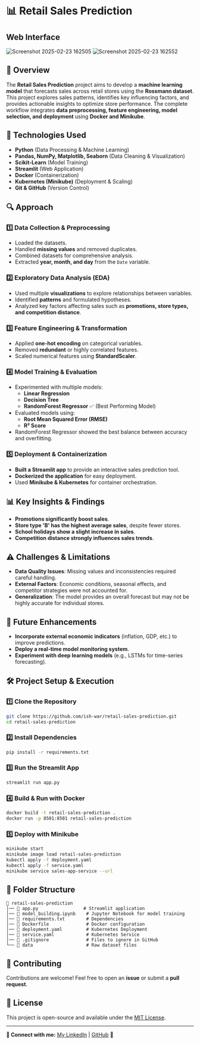 # 📊 Retail Sales Prediction

## Web Interface
![Screenshot 2025-02-23 162505](https://github.com/user-attachments/assets/db84174c-3b56-424d-aa3e-60bc952367bf)
![Screenshot 2025-02-23 162552](https://github.com/user-attachments/assets/95206b78-962a-4709-8c79-17d9c933f3d8)

## 📝 Overview
The **Retail Sales Prediction** project aims to develop a **machine learning model** that forecasts sales across retail stores using the **Rossmann dataset**. This project explores sales patterns, identifies key influencing factors, and provides actionable insights to optimize store performance. The complete workflow integrates **data preprocessing, feature engineering, model selection, and deployment** using **Docker and Minikube**.

## 🚀 Technologies Used
- **Python** (Data Processing & Machine Learning)
- **Pandas, NumPy, Matplotlib, Seaborn** (Data Cleaning & Visualization)
- **Scikit-Learn** (Model Training)
- **Streamlit** (Web Application)
- **Docker** (Containerization)
- **Kubernetes (Minikube)** (Deployment & Scaling)
- **Git & GitHub** (Version Control)

## 🔍 Approach
### 1️⃣ Data Collection & Preprocessing
- Loaded the datasets.
- Handled **missing values** and removed duplicates.
- Combined datasets for comprehensive analysis.
- Extracted **year, month, and day** from the `Date` variable.

### 2️⃣ Exploratory Data Analysis (EDA)
- Used multiple **visualizations** to explore relationships between variables.
- Identified **patterns** and formulated hypotheses.
- Analyzed key factors affecting sales such as **promotions, store types, and competition distance**.

### 3️⃣ Feature Engineering & Transformation
- Applied **one-hot encoding** on categorical variables.
- Removed **redundant** or highly correlated features.
- Scaled numerical features using **StandardScaler**.

### 4️⃣ Model Training & Evaluation
- Experimented with multiple models:
  - **Linear Regression**
  - **Decision Tree**
  - **RandomForest Regressor** ✅ (Best Performing Model)
- Evaluated models using:
  - **Root Mean Squared Error (RMSE)**
  - **R² Score**
- RandomForest Regressor showed the best balance between accuracy and overfitting.

### 5️⃣ Deployment & Containerization
- **Built a Streamlit app** to provide an interactive sales prediction tool.
- **Dockerized the application** for easy deployment.
- Used **Minikube & Kubernetes** for container orchestration.

## 📊 Key Insights & Findings
- **Promotions significantly boost sales**.
- **Store type 'B' has the highest average sales**, despite fewer stores.
- **School holidays show a slight increase in sales**.
- **Competition distance strongly influences sales trends**.

## ⚠️ Challenges & Limitations
- **Data Quality Issues**: Missing values and inconsistencies required careful handling.
- **External Factors**: Economic conditions, seasonal effects, and competitor strategies were not accounted for.
- **Generalization**: The model provides an overall forecast but may not be highly accurate for individual stores.

## 🔮 Future Enhancements
- **Incorporate external economic indicators** (inflation, GDP, etc.) to improve predictions.
- **Deploy a real-time model monitoring system**.
- **Experiment with deep learning models** (e.g., LSTMs for time-series forecasting).

## 🛠️ Project Setup & Execution
### 1️⃣ Clone the Repository
```bash
git clone https://github.com/ish-war/retail-sales-prediction.git
cd retail-sales-prediction
```

### 2️⃣ Install Dependencies
```bash
pip install -r requirements.txt
```

### 3️⃣ Run the Streamlit App
```bash
streamlit run app.py
```

### 4️⃣ Build & Run with Docker
```bash
docker build -t retail-sales-prediction .
docker run -p 8501:8501 retail-sales-prediction
```

### 5️⃣ Deploy with Minikube
```bash
minikube start
minikube image load retail-sales-prediction
kubectl apply -f deployment.yaml
kubectl apply -f service.yaml
minikube service sales-app-service --url
```

## 📌 Folder Structure
```
📂 retail-sales-prediction
│── 📜 app.py                 # Streamlit application
│── 📜 model_building.ipynb    # Jupyter Notebook for model training
│── 📜 requirements.txt        # Dependencies
│── 📜 Dockerfile              # Docker configuration
│── 📜 deployment.yaml         # Kubernetes Deployment
│── 📜 service.yaml            # Kubernetes Service
│── 📜 .gitignore              # Files to ignore in GitHub
└── 📂 data                    # Raw dataset files
```

## 🤝 Contributing
Contributions are welcome! Feel free to open an **issue** or submit a **pull request**.

## 📄 License
This project is open-source and available under the [MIT License](LICENSE).

---
**🔗 Connect with me:** [My LinkedIn](https://www.linkedin.com/in/ishwar-ambad) | [GitHub](https://github.com/ish-war) 🚀

